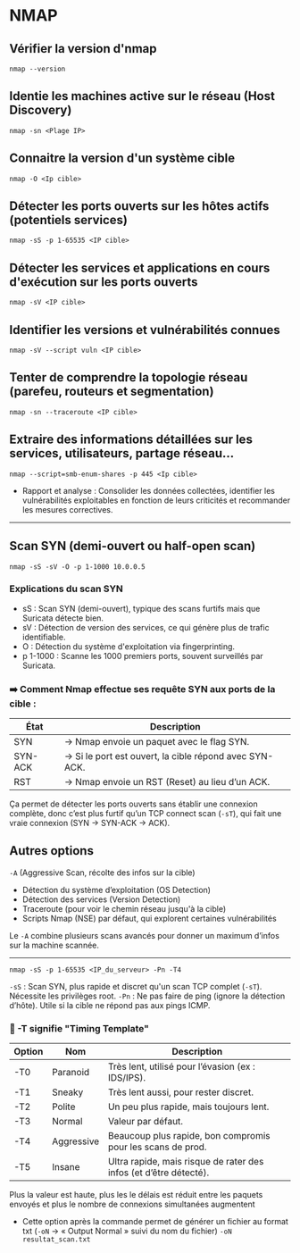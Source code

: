 # NMAP



## Vérifier la version d'nmap
```nmap
nmap --version
```


## Identie les machines active sur le réseau (Host Discovery)
```nmap
nmap -sn <Plage IP> 
```


## Connaitre la version d'un système cible
```nmap 
nmap -O <Ip cible>
```	


## Détecter les ports ouverts sur les hôtes actifs (potentiels services)
```nmap
nmap -sS -p 1-65535 <IP cible>
```


## Détecter les services et applications en cours d'exécution sur les ports ouverts
```nmap
nmap -sV <IP cible>
```


## Identifier les versions et vulnérabilités connues
```nmap
nmap -sV --script vuln <IP cible>
```


## Tenter de comprendre la topologie réseau (parefeu, routeurs et segmentation)
```nmap
nmap -sn --traceroute <IP cible>
```


## Extraire des informations détaillées sur les services, utilisateurs, partage réseau...
```nmap
nmap --script=smb-enum-shares -p 445 <Ip cible>
```


* Rapport et analyse : Consolider les données collectées, identifier les vulnérabilités exploitables en fonction de leurs criticités et recommander les mesures correctives. 




---




## Scan SYN (demi-ouvert ou half-open scan)
```nmap
nmap -sS -sV -O -p 1-1000 10.0.0.5
```



### Explications du scan SYN

* sS :		Scan SYN (demi-ouvert), typique des scans furtifs mais que Suricata détecte bien.
* sV :		Détection de version des services, ce qui génère plus de trafic identifiable.
* O :		Détection du système d'exploitation via fingerprinting.
* p 1-1000 :	Scanne les 1000 premiers ports, souvent surveillés par Suricata.




### ➡️ Comment Nmap effectue ses requête SYN aux ports de la cible :

| État     | Description |
|----------|-------------|
| SYN      | → Nmap envoie un paquet avec le flag SYN. |
| SYN-ACK  | → Si le port est ouvert, la cible répond avec SYN-ACK. |
| RST      | → Nmap envoie un RST (Reset) au lieu d’un ACK. |

Ça permet de détecter les ports ouverts sans établir une connexion complète, donc c’est plus furtif qu’un TCP connect scan (`-sT`), qui fait une vraie connexion (SYN → SYN-ACK → ACK).




## Autres options 
`-A` (Aggressive Scan, récolte des infos sur la cible)

* Détection du système d’exploitation (OS Detection)
* Détection des services (Version Detection)
* Traceroute (pour voir le chemin réseau jusqu'à la cible)
* Scripts Nmap (NSE) par défaut, qui explorent certaines vulnérabilités

Le `-A` combine plusieurs scans avancés pour donner un maximum d’infos sur la machine scannée.


---



```nmap
nmap -sS -p 1-65535 <IP_du_serveur> -Pn -T4
```

`-sS` : Scan SYN, plus rapide et discret qu'un scan TCP complet (`-sT`). Nécessite les privilèges root.
`-Pn` : Ne pas faire de ping (ignore la détection d’hôte). Utile si la cible ne répond pas aux pings ICMP.


### 🎯 -T signifie "Timing Template"

| Option | Nom | Description | 
|------- |---- |------------ |
| -T0 | Paranoid | Très lent, utilisé pour l’évasion (ex : IDS/IPS). |
| -T1 | Sneaky | Très lent aussi, pour rester discret. |
| -T2 | Polite | Un peu plus rapide, mais toujours lent. |
| -T3 | Normal | Valeur par défaut. |
| -T4 | Aggressive | Beaucoup plus rapide, bon compromis pour les scans de prod. |
| -T5 | Insane | Ultra rapide, mais risque de rater des infos (et d’être détecté). |

Plus la valeur est haute, plus les le délais est réduit entre les paquets envoyés et plus le nombre de connexions simultanées augmentent

* Cette option après la commande permet de générer un fichier au format txt (`-oN` → « Output Normal » suivi du nom du fichier)
`-oN resultat_scan.txt`


